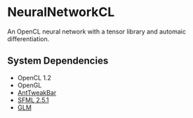 # NeuralNetworkCL
An OpenCL neural network with a tensor library and automaic differentiation.

## System Dependencies
* OpenCL 1.2
* OpenGL
* [AntTweakBar](http://anttweakbar.sourceforge.net/doc/)
* [SFML 2.5.1](https://www.sfml-dev.org)
* [GLM](https://glm.g-truc.net/0.9.9/index.html)
